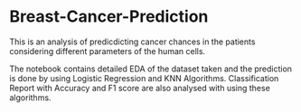 # Breast-Cancer-Prediction
This is an analysis of predicdicting cancer chances in the patients considering different parameters of the human cells.

The notebook contains detailed EDA of the dataset taken and the prediction is done by using Logistic Regression and KNN Algorithms. Classification Report with Accuracy and F1 score are also analysed with using these algorithms.

